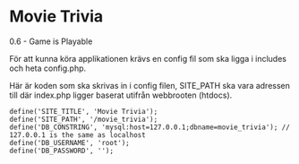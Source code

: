 Movie Trivia
============

0.6 - Game is Playable

För att kunna köra applikationen krävs en config fil som ska ligga i includes och heta config.php.

Här är koden som ska skrivas in i config filen, SITE_PATH ska vara adressen till där index.php ligger baserat utifrån webbrooten (htdocs).

```
define('SITE_TITLE', 'Movie Trivia');
define('SITE_PATH', '/movie_trivia');
define('DB_CONSTRING', 'mysql:host=127.0.0.1;dbname=movie_trivia'); // 127.0.0.1 is the same as localhost
define('DB_USERNAME', 'root');
define('DB_PASSWORD', '');
```